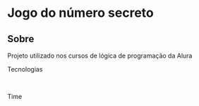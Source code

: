 <h1> Jogo do número secreto</h1>

<h2> Sobre </h2>
<p>Projeto utilizado nos cursos de lógica de programação da Alura</p>

 Tecnologias
 <div>
   <img src="">
   <img src="">
   <img src="">
 </div>

 Time

 <img loading="lazy" src="">
